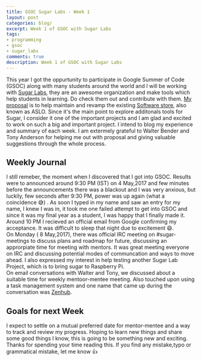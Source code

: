 ```yaml
---
title: GSOC Sugar Labs - Week 1
layout: post
categories: blog/
excerpt: Week 1 of GSOC with Sugar Labs
tags:
- programming
- gsoc
- sugar_labs
comments: true
description: Week 1 of GSOC with Sugar Labs
---
```


This year I got the oppurtunity to participate in Google Summer of Code (GSOC) along with many students around the world and I will be working with [Sugar Labs](https://www.sugarlabs.org/), they are an awesome organization and make tools which help students in learning. Do check them out and contribute with them. [My proposal](https://summerofcode.withgoogle.com/projects/#4987332267606016) is to  help maintain and revamp the existing  [Software store](https://activities.sugarlabs.org/en-US/sugar/), also known as ASLO. Since it's the main point to explore additonals tools for Sugar, I consider it one of the important projects and I am glad and excited to work on such a big and important project. 
I intend to blog my experience and summary of each week. I am extermely grateful to Walter Bender and Tony Anderson for helping me out with proposal and giving valuable suggestions through the whole process.

## Weekly Journal
I still remeber, the moment when I discovered that I got into GSOC. Results were to announced around 9:30 PM (IST) on 4 May,2017 and few minutes before the announcements there was a blackout and I was very anxious, but luckily, few seconds after 9:30 PM, power was up again (what a coincidence :sweat_smile:)  . As soon I typed in my name and saw an entry for my name, I knew I was in, it took me one failed attempt to get into GSOC and since it was my final year as a student, I was happy that I finally made it.  Around 10 PM I recieved an official email from Google confirming my acceptance. It was difficult to sleep that night due to excitement :smile:.  
On Monday ( 8 May,2017), there was official IRC meeting on #sugar-meetings to discuss plans and roadmap for future, discussing an approrpiate time for meeting with mentors. It was great meeting everyone on IRC and discussing potential modes of communcation and ways to move ahead. I also expressed my interest in help testing another Sugar Lab Project, which is to bring sugar to Raspberry Pi.  
On email conversations with Walter and Tony, we discussed about a suitable time for weekly mentoor-mentee meeting. Also touched upon using a task management system and one name that came up during the conversation was [Zenhub](https://www.zenhub.com). 


## Goals for next Week

I expect to settle on a mutual preferred date for mentor-mentee and a way to track and review my progress. 
Hoping to learn new things and share some good things I know, this is going to be something new and exciting. Thanks for spending your time  reading this. If you find any mistake,typo or grammatical mistake, let me know :thumbsup: